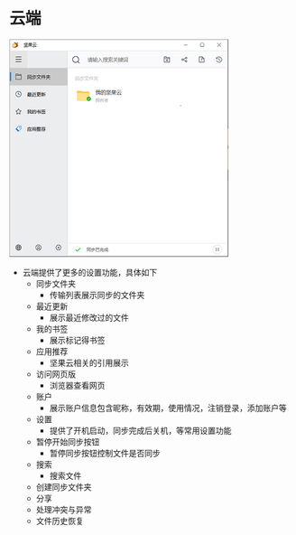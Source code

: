 # 云端
![](https://github.com/openthos/multiwin-analysis/blob/master/multiwindow/dongpeng/Nuts/icon/service_icon1.png)
- 云端提供了更多的设置功能，具体如下
  - 同步文件夹
    - 传输列表展示同步的文件夹
  - 最近更新
    - 展示最近修改过的文件
  - 我的书签
    - 展示标记得书签
  - 应用推荐
    - 坚果云相关的引用展示
  - 访问网页版
    - 浏览器查看网页
  - 账户
    - 展示账户信息包含昵称，有效期，使用情况，注销登录，添加账户等
  - 设置
    - 提供了开机启动，同步完成后关机，等常用设置功能
  - 暂停开始同步按钮
    - 暂停同步按钮控制文件是否同步
  - 搜索
    - 搜索文件
  - 创建同步文件夹
  - 分享
  - 处理冲突与异常
  - 文件历史恢复
  
